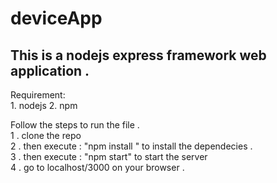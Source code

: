 # deviceApp
## This is a nodejs express framework web application .
Requirement: <br />
    1. nodejs
    2. npm 
    
Follow the steps to run the file . <br />
1 . clone the repo <br />
2 . then execute : "npm install " to install the dependecies . <br />
3 . then execute : "npm start" to start the server <br />
4 . go to localhost/3000 on your browser .<br />
